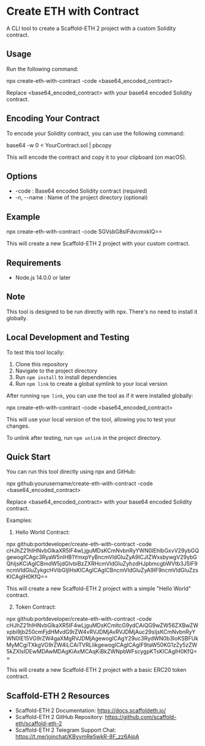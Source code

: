 # Create ETH with Contract

A CLI tool to create a Scaffold-ETH 2 project with a custom Solidity contract.

## Usage

Run the following command:

npx create-eth-with-contract -code <base64_encoded_contract>

Replace <base64_encoded_contract> with your base64 encoded Solidity contract.

## Encoding Your Contract

To encode your Solidity contract, you can use the following command:

base64 -w 0 < YourContract.sol | pbcopy

This will encode the contract and copy it to your clipboard (on macOS).

## Options

- -code <base64>: Base64 encoded Solidity contract (required)
- -n, --name <projectName>: Name of the project directory (optional)

## Example

npx create-eth-with-contract -code SGVsbG8sIFdvcmxkIQ==

This will create a new Scaffold-ETH 2 project with your custom contract.

## Requirements

- Node.js 14.0.0 or later

## Note

This tool is designed to be run directly with npx. There's no need to install it globally.

## Local Development and Testing

To test this tool locally:

1. Clone this repository
2. Navigate to the project directory
3. Run `npm install` to install dependencies
4. Run `npm link` to create a global symlink to your local version

After running `npm link`, you can use the tool as if it were installed globally:

npx create-eth-with-contract -code <base64_encoded_contract>

This will use your local version of the tool, allowing you to test your changes.

To unlink after testing, run `npm unlink` in the project directory.

## Quick Start

You can run this tool directly using npx and GitHub:

npx github:yourusername/create-eth-with-contract -code <base64_encoded_contract>

Replace <base64_encoded_contract> with your base64 encoded Solidity contract.

Examples:

1. Hello World Contract:

npx github:portdeveloper/create-eth-with-contract -code cHJhZ21hIHNvbGlkaXR5IF4wLjguMDsKCmNvbnRyYWN0IEhlbGxvV29ybGQgewogICAgc3RyaW5nIHB1YmxpYyBncmVldGluZyA9ICJIZWxsbywgV29ybGQhIjsKCiAgICBmdW5jdGlvbiBzZXRHcmVldGluZyhzdHJpbmcgbWVtb3J5IF9ncmVldGluZykgcHVibGljIHsKICAgICAgICBncmVldGluZyA9IF9ncmVldGluZzsKICAgIH0KfQ==

This will create a new Scaffold-ETH 2 project with a simple "Hello World" contract.

2. Token Contract:

npx github:portdeveloper/create-eth-with-contract -code cHJhZ21hIHNvbGlkaXR5IF4wLjguMDsKCmltcG9ydCAiQG9wZW56ZXBwZWxpbi9jb250cmFjdHMvdG9rZW4vRVJDMjAvRVJDMjAuc29sIjsKCmNvbnRyYWN0IE15VG9rZW4gaXMgRVJDMjAgewogICAgY29uc3RydWN0b3IoKSBFUkMyMCgiTXkgVG9rZW4iLCAiTVRLIikgewogICAgICAgIF9taW50KG1zZy5zZW5kZXIsIDEwMDAwMDAgKiAxMCAqKiBkZWNpbWFscygpKTsKICAgIH0KfQ==

This will create a new Scaffold-ETH 2 project with a basic ERC20 token contract.

## Scaffold-ETH 2 Resources

- Scaffold-ETH 2 Documentation: https://docs.scaffoldeth.io/
- Scaffold-ETH 2 GitHub Repository: https://github.com/scaffold-eth/scaffold-eth-2
- Scaffold-ETH 2 Telegram Support Chat: https://t.me/joinchat/KByvmRe5wkR-8F_zz6AjpA
